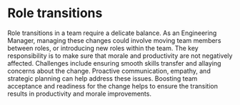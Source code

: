 # Role transitions

Role transitions in a team require a delicate balance. As an Engineering Manager, managing these changes could involve moving team members between roles, or introducing new roles within the team. The key responsibility is to make sure that morale and productivity are not negatively affected. Challenges include ensuring smooth skills transfer and allaying concerns about the change. Proactive communication, empathy, and strategic planning can help address these issues. Boosting team acceptance and readiness for the change helps to ensure the transition results in productivity and morale improvements.